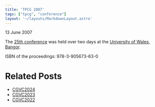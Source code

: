 ```yaml
---
title: 'TPCG 2007'
tags: ["tpcg", "conference"]
layout: '~/layouts/MarkdownLayout.astro'
---
```


13 June 2007

The [25th conference](http://www.eguk.org.uk/TPCG2007) was held over two days at the [University of Wales, Bangor](https://www.bangor.ac.uk/).

ISBN of the proceedings: 978-3-905673-63-0

# Related Posts
-  [CGVC2024](CGVC2024)
-  [CGVC2023](CGVC2023)
-  [CGVC2022](CGVC2022)
